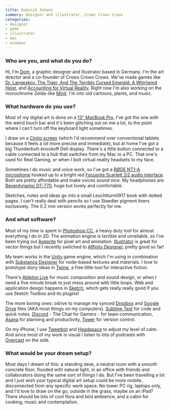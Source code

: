 ```yaml
---
title: Dominik Johann
summary: Designer and illustrator, Crows Crows Crows
categories:
- designer
- game
- illustrator
- mac
- windows
---
```


### Who are you, and what do you do?

Hi, I'm [Dom](http://www.dominikjohann.de/ "Dominik's website."), a graphic designer and illustrator based in Germany. I'm the art director and a co-founder of Crows Crows Crows. We've made games like [Dr. Langeskov, The Tiger, And The Terribly Cursed Emerald: A Whirlwind Heist][dr-langeskov-the-tiger-and-the-terribly-cursed-emerald-a-whirlwind-heist], and [Accounting for Virtual Reality][accounting]. Right now I'm also working on the monochrome Zelda-like [Minit][]. I'm into old cartoons, plants, and music.

### What hardware do you use?

Most of my digital art is done on a [13" MacBook Pro][macbook-pro]. I've got the one with the weird touch bar and it's been glitching out on me a lot, to the point where I can't turn off the keyboard light sometimes.

I draw on a [Cintiq screen][cintiq] (which I'd recommend over conventional tablets because it feels a lot more precise and immediate), but at home I've got a big Thunderbolt-knockoff Dell display. There's a little button connected to a cable connected to a hub that switches from my Mac to a PC. That one's used for Real Gaming, or when I bolt virtual reality headsets to my face.

Sometimes I do music and voice work, so I've got a [RØDE NT1-A microphone][nt1-a] hooked up to a bright red [Focusrite Scarlett 2i2 audio interface][scarlett-2i2]. Both are pretty affordable and make voices sound nice. My headphones are [Beyerdynamic DT-770][dt-770-pro], huge but lovely and comfortable.

Sketches, notes and ideas go into a small Leuchtturm1917 book with dotted pages. I can't really deal with pencils so I use Staedler pigment liners exclusively. The 0.2 mm version works perfectly for me.

### And what software?

Most of my time is spent in [Photoshop CC][photoshop], a heavy duty tool for almost everything I do in 2D. The animation engine is terrible and unreliable, so I've been trying out [Aseprite][] for pixel art and animation. [Illustrator][] is great for vector things but I recently switched to [Affinity Designer][affinity-designer], pretty good so far!

My team works in the [Unity][] game engine, which I'm using in combination with [Substance Designer][substance-designer] for node-based textures and materials. I love to prototype story ideas in [Twine][], a free little tool for interactive fiction.

There's [Ableton Live][live] for music composition and sound design, or when I need a five minute break to just mess around with little loops. Web and application design happens in [Sketch][], which gets really really good if you use Sketch Toolbox and its plugins!

The more boring ones: odrive to manage my synced [Dropbox][] and [Google Drive][google-drive] files (AKA most things on my computers). [Sublime Text][sublime-text] for code and quick notes. [Discord][] - The Chat for Gamers - for team communication, [Asana][] for planning and productivity, [Tower][] for version control.

On my iPhone, I use [Tweetbot][tweetbot-ios] and [Headspace][headspace-meditation-ios] to adjust my level of calm. And since most of my work is visual I listen to lots of podcasts with [Overcast][overcast-ios] on the side.

### What would be your dream setup?

Most days I dream of this: a standing desk, a neutral room with a smooth concrete floor, flooded with natural light, in an office with friends and collaborators doing the same sort of things I do. But I've been travelling a lot and I just wish your typical digital art setup could be more mobile, disconnected from any specific work space. No tower PC rig, laptops only, and I'd love to draw on the go, outside in the grass, maybe on an iPad? There should be lots of cool flora and bird ambience, and a cabin for cooking, music and contemplation.

[accounting]: https://accountingvr.com/ "An accounting VR game."
[affinity-designer]: https://en.wikipedia.org/wiki/Affinity_Designer "A vector graphics editor."
[asana]: https://asana.com/ "A project management service."
[aseprite]: https://www.aseprite.org/ "A pixel editor and animation tool."
[cintiq]: https://www.wacom.com/en/us/cintiq "A computer screen you can draw on."
[discord]: https://discordapp.com/ "A voice and text chat service."
[dr-langeskov-the-tiger-and-the-terribly-cursed-emerald-a-whirlwind-heist]: https://en.wikipedia.org/wiki/Dr._Langeskov%2C_The_Tiger%2C_and_The_Terribly_Cursed_Emerald%3A_A_Whirlwind_Heist "An exploration video game."
[dropbox]: https://www.dropbox.com/ "Online syncing and storage."
[dt-770-pro]: https://north-america.beyerdynamic.com/shop/hah/headphones-and-headsets/studio-and-stage/studio-headphones/dt-770-pro.html "Closed headphones."
[google-drive]: https://drive.google.com/ "A cloud storage service."
[headspace-meditation-ios]: https://www.headspace.com/ "A guided meditation app for iOS."
[illustrator]: https://www.adobe.com/products/illustrator.html "A vector graphics editor."
[live]: https://www.ableton.com/en/live/ "Musical creation software."
[macbook-pro]: https://www.apple.com/macbook-pro/ "A laptop."
[minit]: https://www.gamespot.com/videos/minit-teaser-trailer/2300-6436799/ "An adventure game."
[nt1-a]: http://www.rode.com/microphones/nt1-_a "A microphone."
[overcast-ios]: https://itunes.apple.com/us/app/overcast-podcast-player/id888422857 "A podcast app."
[photoshop]: https://www.adobe.com/products/photoshop.html "A bitmap image editor."
[scarlett-2i2]: https://focusrite.com/en/usb-audio-interface/scarlett/scarlett-2i2-studio "A USB audio interface."
[sketch]: https://www.sketchapp.com/ "A vector drawing application for Mac OS X."
[sublime-text]: http://www.sublimetext.com/ "A coder's text editor."
[substance-designer]: https://www.allegorithmic.com/products/substance-designer "A 3D material authoring tool."
[tower]: https://www.git-tower.com/ "A Mac GUI for Git."
[tweetbot-ios]: https://tapbots.com/tweetbot/ "A Twitter client for iOS."
[twine]: http://twinery.org/ "A tool for creating non-linear stories."
[unity]: https://unity3d.com/unity/ "A cross-platform game development tool."
